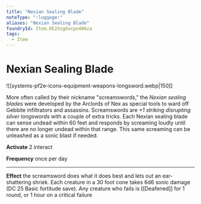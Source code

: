 ```yaml
---
title: "Nexian Sealing Blade"
noteType: ":luggage:"
aliases: "Nexian Sealing Blade"
foundryId: Item.OE2XzgOvcpo486za
tags:
  - Item
---
```


# Nexian Sealing Blade
![[systems-pf2e-icons-equipment-weapons-longsword.webp|150]]

More often called by their nickname "screamswords," the _Nexian sealing blades_ were developed by the Arclords of Nex as special tools to ward off Gebbite infiltrators and assassins. Screamswords are _+1 striking disrupting silver longswords_ with a couple of extra tricks. Each Nexian sealing blade can sense undead within 60 feet and responds by screaming loudly until there are no longer undead within that range. This same screaming can be unleashed as a sonic blast if needed.

**Activate** 2 interact

**Frequency** once per day

* * *

**Effect** the screamsword does what it does best and lets out an ear-shattering shriek. Each creature in a 30 foot cone takes 6d6 sonic damage (DC 25 Basic fortitude save). Any creature who fails is [[Deafened]] for 1 round, or 1 hour on a critical failure
